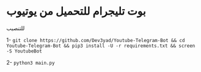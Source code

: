 # بوت تليجرام للتحميل من يوتيوب
للتنصيب

1- `git clone https://github.com/Dev3yad/Youtube-Telegram-Bot && cd Youtube-Telegram-Bot && pip3 install -U -r requirements.txt && screen -S YoutubeBot` 

2- `python3 main.py`
